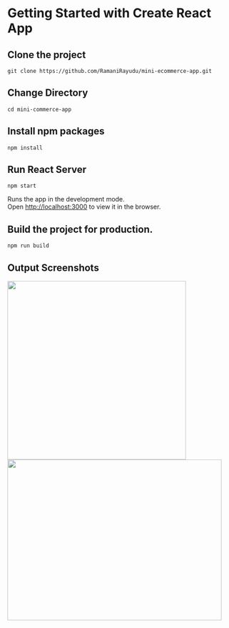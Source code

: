 # Getting Started with Create React App

## Clone the project
```git clone https://github.com/RamaniRayudu/mini-ecommerce-app.git```

## Change Directory
```cd mini-commerce-app```

## Install npm packages
```npm install```

## Run React Server
```npm start```

Runs the app in the development mode.\
Open [http://localhost:3000](http://localhost:3000) to view it in the browser.

## Build the project for production.
```npm run build```

## Output Screenshots
<img src="https://github.com/RamaniRayudu/mini-ecommerce-app/blob/master/public/images/desktop.png" width="400"/>
<img src="https://github.com/RamaniRayudu/mini-ecommerce-app/blob/master/public/images/mobile.png" width="480" height="360"/>